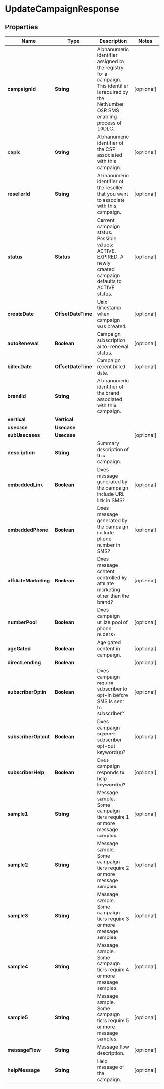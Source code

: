 

# UpdateCampaignResponse


## Properties

| Name | Type | Description | Notes |
|------------ | ------------- | ------------- | -------------|
|**campaignId** | **String** | Alphanumeric identifier assigned by the registry for a campaign. This identifier is required by the NetNumber OSR SMS enabling process of 10DLC. |  [optional] |
|**cspId** | **String** | Alphanumeric identifier of the CSP associated with this campaign. |  [optional] |
|**resellerId** | **String** | Alphanumeric identifier of the reseller that you want to associate with this campaign. |  [optional] |
|**status** | **Status** | Current campaign status. Possible values: ACTIVE, EXPIRED. A newly created campaign defaults to ACTIVE status. |  [optional] |
|**createDate** | **OffsetDateTime** | Unix timestamp when campaign was created. |  [optional] |
|**autoRenewal** | **Boolean** | Campaign subscription auto-renewal status. |  [optional] |
|**billedDate** | **OffsetDateTime** | Campaign recent billed date. |  [optional] |
|**brandId** | **String** | Alphanumeric identifier of the brand associated with this campaign. |  |
|**vertical** | **Vertical** |  |  |
|**usecase** | **Usecase** |  |  |
|**subUsecases** | **Usecase** |  |  [optional] |
|**description** | **String** | Summary description of this campaign. |  |
|**embeddedLink** | **Boolean** | Does message generated by the campaign include URL link in SMS? |  [optional] |
|**embeddedPhone** | **Boolean** | Does message generated by the campaign include phone number in SMS? |  [optional] |
|**affiliateMarketing** | **Boolean** | Does message content controlled by affiliate marketing other than the brand? |  [optional] |
|**numberPool** | **Boolean** | Does campaign utilize pool of phone nubers? |  [optional] |
|**ageGated** | **Boolean** | Age gated content in campaign. |  [optional] |
|**directLending** | **Boolean** |  |  [optional] |
|**subscriberOptin** | **Boolean** | Does campaign require subscriber to opt-in before SMS is sent to subscriber? |  [optional] |
|**subscriberOptout** | **Boolean** | Does campaign support subscriber opt-out keyword(s)? |  [optional] |
|**subscriberHelp** | **Boolean** | Does campaign responds to help keyword(s)? |  [optional] |
|**sample1** | **String** | Message sample. Some campaign tiers require 1 or more message samples. |  [optional] |
|**sample2** | **String** | Message sample. Some campaign tiers require 2 or more message samples. |  [optional] |
|**sample3** | **String** | Message sample. Some campaign tiers require 3 or more message samples. |  [optional] |
|**sample4** | **String** | Message sample. Some campaign tiers require 4 or more message samples. |  [optional] |
|**sample5** | **String** | Message sample. Some campaign tiers require 5 or more message samples. |  [optional] |
|**messageFlow** | **String** | Message flow description. |  [optional] |
|**helpMessage** | **String** | Help message of the campaign. |  [optional] |



